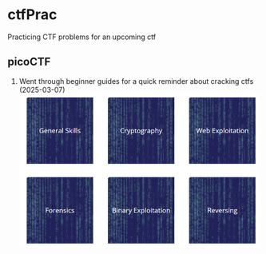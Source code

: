 
# ctfPrac
Practicing CTF problems for an upcoming ctf

## picoCTF

1. Went through beginner guides for a quick reminder about cracking ctfs (2025-03-07)
![picoCTF guides reminder for CTF challenges](picoCTFGuides.png)